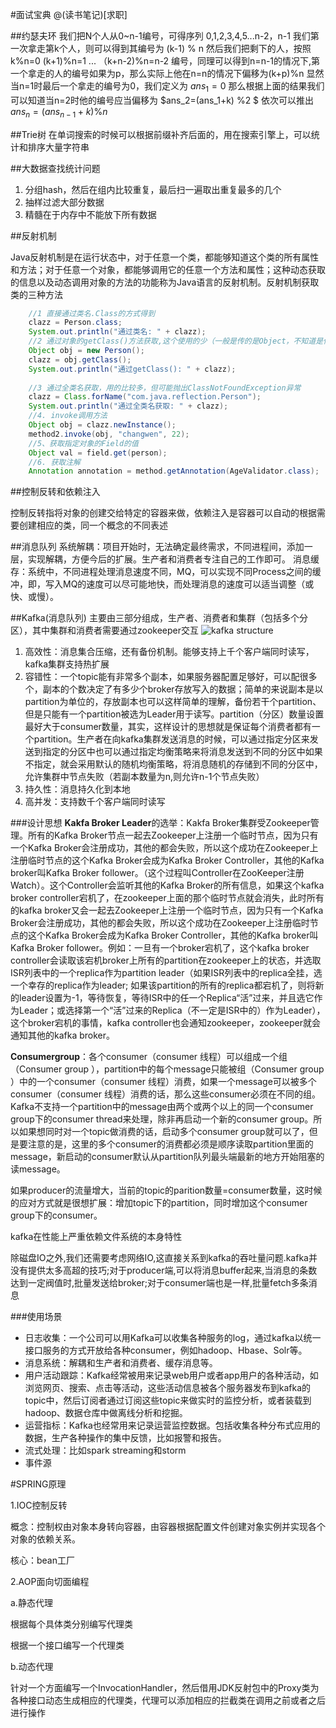 #面试宝典
@(读书笔记)[求职]

##约瑟夫环
我们把N个人从0~n-1编号，可得序列
0,1,2,3,4,5...n-2，n-1
我们第一次拿走第k个人，则可以得到其编号为
(k-1) % n
然后我们把剩下的人，按照
k%n=0
(k+1)%n=1
...
（k+n-2)%n=n-2
编号，同理可以得到n=n-1的情况下,第一个拿走的人的编号如果为p，那么实际上他在n=n的情况下偏移为(k+p)%n
显然当n=1时最后一个拿走的编号为0，我们定义为
$ans_1=0$
那么根据上面的结果我们可以知道当n=2时他的编号应当偏移为
$ans_2=(ans_1+k)  \%2 $
依次可以推出
$ans_n=(ans_{n-1}+k) \% n$

##Trie树
在单词搜索的时候可以根据前缀补齐后面的，用在搜索引擎上，可以统计和排序大量字符串

##大数据查找统计问题
1. 分组hash，然后在组内比较重复，最后扫一遍取出重复最多的几个
2. 抽样过滤大部分数据
3. 精髓在于内存中不能放下所有数据

##反射机制

Java反射机制是在运行状态中，对于任意一个类，都能够知道这个类的所有属性和方法；对于任意一个对象，都能够调用它的任意一个方法和属性；这种动态获取的信息以及动态调用对象的方法的功能称为Java语言的反射机制。反射机制获取类的三种方法
```java
	//1 直接通过类名.Class的方式得到  
    clazz = Person.class;  
    System.out.println("通过类名: " + clazz);  
    //2 通过对象的getClass()方法获取,这个使用的少（一般是传的是Object，不知道是什么类型的时候才用）  
    Object obj = new Person();  
    clazz = obj.getClass();  
    System.out.println("通过getClass(): " + clazz);  
  
    //3 通过全类名获取，用的比较多，但可能抛出ClassNotFoundException异常  
    clazz = Class.forName("com.java.reflection.Person");  
    System.out.println("通过全类名获取: " + clazz);  
	//4. invoke调用方法
	Object obj = clazz.newInstance();  
    method2.invoke(obj, "changwen", 22);  
    //5、获取指定对象的Field的值  
    Object val = field.get(person);  
    //6. 获取注解  
    Annotation annotation = method.getAnnotation(AgeValidator.class);  
```

##控制反转和依赖注入

控制反转指将对象的创建交给特定的容器来做，依赖注入是容器可以自动的根据需要创建相应的类，同一个概念的不同表述

##消息队列
系统解耦：项目开始时，无法确定最终需求，不同进程间，添加一层，实现解耦，方便今后的扩展。生产者和消费者专注自己的工作即可。
消息缓存：系统中，不同进程处理消息速度不同，MQ，可以实现不同Process之间的缓冲，即，写入MQ的速度可以尽可能地快，而处理消息的速度可以适当调整（或快、或慢）。

##Kafka(消息队列)
主要由三部分组成，生产者、消费者和集群（包括多个分区），其中集群和消费者需要通过zookeeper交互
![kafka structure](https://images2017.cnblogs.com/blog/409917/201708/409917-20170808000013143-1162263091.png)

1. 高效性：消息集合压缩，还有备份机制。能够支持上千个客户端同时读写，kafka集群支持热扩展
2. 容错性：一个topic能有非常多个副本，如果服务器配置足够好，可以配很多个，副本的个数决定了有多少个broker存放写入的数据；简单的来说副本是以partition为单位的，存放副本也可以这样简单的理解，备份若干个partition、但是只能有一个partition被选为Leader用于读写。partition（分区）数量设置最好大于consumer数量，其实，这样设计的思想就是保证每个消费者都有一个partition。生产者在向kafka集群发送消息的时候，可以通过指定分区来发送到指定的分区中也可以通过指定均衡策略来将消息发送到不同的分区中如果不指定，就会采用默认的随机均衡策略，将消息随机的存储到不同的分区中，允许集群中节点失败（若副本数量为n,则允许n-1个节点失败）
3. 持久性：消息持久化到本地
4. 高并发：支持数千个客户端同时读写

###设计思想
**Kakfa Broker Leader**的选举：Kakfa Broker集群受Zookeeper管理。所有的Kafka Broker节点一起去Zookeeper上注册一个临时节点，因为只有一个Kafka Broker会注册成功，其他的都会失败，所以这个成功在Zookeeper上注册临时节点的这个Kafka Broker会成为Kafka Broker Controller，其他的Kafka broker叫Kafka Broker follower。（这个过程叫Controller在ZooKeeper注册Watch）。这个Controller会监听其他的Kafka Broker的所有信息，如果这个kafka broker controller宕机了，在zookeeper上面的那个临时节点就会消失，此时所有的kafka broker又会一起去Zookeeper上注册一个临时节点，因为只有一个Kafka Broker会注册成功，其他的都会失败，所以这个成功在Zookeeper上注册临时节点的这个Kafka Broker会成为Kafka Broker Controller，其他的Kafka broker叫Kafka Broker follower。例如：一旦有一个broker宕机了，这个kafka broker controller会读取该宕机broker上所有的partition在zookeeper上的状态，并选取ISR列表中的一个replica作为partition leader（如果ISR列表中的replica全挂，选一个幸存的replica作为leader; 如果该partition的所有的replica都宕机了，则将新的leader设置为-1，等待恢复，等待ISR中的任一个Replica“活”过来，并且选它作为Leader；或选择第一个“活”过来的Replica（不一定是ISR中的）作为Leader），这个broker宕机的事情，kafka controller也会通知zookeeper，zookeeper就会通知其他的kafka broker。

**Consumergroup**：各个consumer（consumer 线程）可以组成一个组（Consumer group ），partition中的每个message只能被组（Consumer group ）中的一个consumer（consumer 线程）消费，如果一个message可以被多个consumer（consumer 线程）消费的话，那么这些consumer必须在不同的组。Kafka不支持一个partition中的message由两个或两个以上的同一个consumer group下的consumer thread来处理，除非再启动一个新的consumer group。所以如果想同时对一个topic做消费的话，启动多个consumer group就可以了，但是要注意的是，这里的多个consumer的消费都必须是顺序读取partition里面的message，新启动的consumer默认从partition队列最头端最新的地方开始阻塞的读message。

如果producer的流量增大，当前的topic的parition数量=consumer数量，这时候的应对方式就是很想扩展：增加topic下的partition，同时增加这个consumer group下的consumer。

kafka在性能上严重依赖文件系统的本身特性

除磁盘IO之外,我们还需要考虑网络IO,这直接关系到kafka的吞吐量问题.kafka并没有提供太多高超的技巧;对于producer端,可以将消息buffer起来,当消息的条数达到一定阀值时,批量发送给broker;对于consumer端也是一样,批量fetch多条消息

###使用场景
- 日志收集：一个公司可以用Kafka可以收集各种服务的log，通过kafka以统一接口服务的方式开放给各种consumer，例如hadoop、Hbase、Solr等。
- 消息系统：解耦和生产者和消费者、缓存消息等。
- 用户活动跟踪：Kafka经常被用来记录web用户或者app用户的各种活动，如浏览网页、搜索、点击等活动，这些活动信息被各个服务器发布到kafka的topic中，然后订阅者通过订阅这些topic来做实时的监控分析，或者装载到hadoop、数据仓库中做离线分析和挖掘。
- 运营指标：Kafka也经常用来记录运营监控数据。包括收集各种分布式应用的数据，生产各种操作的集中反馈，比如报警和报告。
- 流式处理：比如spark streaming和storm
- 事件源

#SPRING原理 

1.IOC控制反转

概念：控制权由对象本身转向容器，由容器根据配置文件创建对象实例并实现各个对象的依赖关系。

核心：bean工厂


2.AOP面向切面编程

a.静态代理

根据每个具体类分别编写代理类

根据一个接口编写一个代理类

b.动态代理

针对一个方面编写一个InvocationHandler，然后借用JDK反射包中的Proxy类为各种接口动态生成相应的代理类，代理可以添加相应的拦截类在调用之前或者之后进行操作